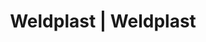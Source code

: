 ---
Link: "file:/Users/vinayakpatel/Downloads/www.weldplast.cz/eshop_products_compare/add/eshop-products-variant255"
product_name: "null"
product_id: "null"
title: "Weldplast | Weldplast"
product_desc: ""
product_specs: ""
product_downloads: ""
href: ""
accessories: ""
similar_products: ""
---
